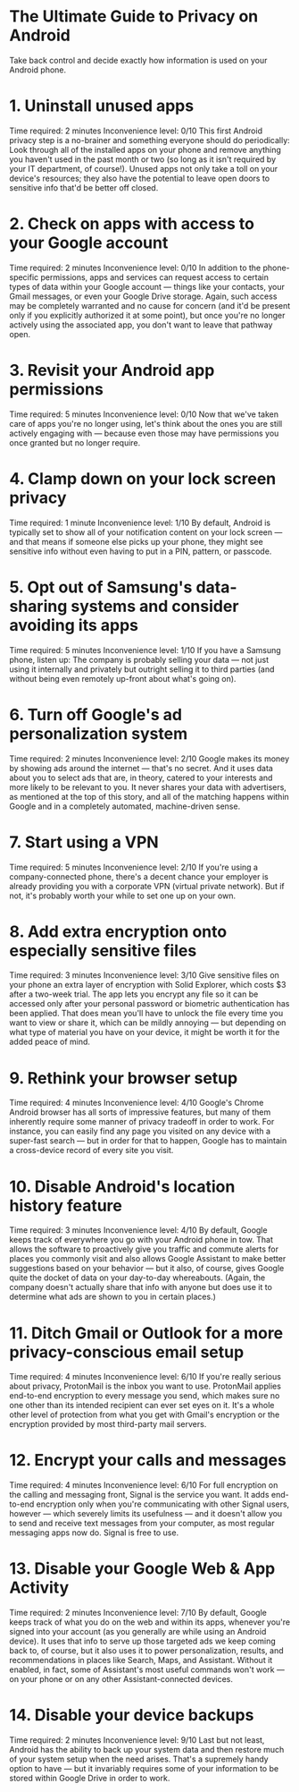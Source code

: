 # The Ultimate Guide to Privacy on Android
Take back control and decide exactly how information is used on your Android phone.

# 1. Uninstall unused apps
Time required: 2 minutes
Inconvenience level: 0/10
This first Android privacy step is a no-brainer and something everyone should do periodically: Look through all of the installed apps on your phone and remove anything you haven't used in the past month or two (so long as it isn't required by your IT department, of course!). Unused apps not only take a toll on your device's resources; they also have the potential to leave open doors to sensitive info that'd be better off closed.

# 2. Check on apps with access to your Google account
Time required: 2 minutes
Inconvenience level: 0/10
In addition to the phone-specific permissions, apps and services can request access to certain types of data within your Google account — things like your contacts, your Gmail messages, or even your Google Drive storage. Again, such access may be completely warranted and no cause for concern (and it'd be present only if you explicitly authorized it at some point), but once you're no longer actively using the associated app, you don't want to leave that pathway open.

# 3. Revisit your Android app permissions
Time required: 5 minutes
Inconvenience level: 0/10
Now that we've taken care of apps you're no longer using, let's think about the ones you are still actively engaging with — because even those may have permissions you once granted but no longer require.

# 4. Clamp down on your lock screen privacy
Time required: 1 minute
Inconvenience level: 1/10
By default, Android is typically set to show all of your notification content on your lock screen — and that means if someone else picks up your phone, they might see sensitive info without even having to put in a PIN, pattern, or passcode.

# 5. Opt out of Samsung's data-sharing systems and consider avoiding its apps
Time required: 5 minutes
Inconvenience level: 1/10
If you have a Samsung phone, listen up: The company is probably selling your data — not just using it internally and privately but outright selling it to third parties (and without being even remotely up-front about what's going on).

# 6. Turn off Google's ad personalization system
Time required: 2 minutes
Inconvenience level: 2/10
Google makes its money by showing ads around the internet — that's no secret. And it uses data about you to select ads that are, in theory, catered to your interests and more likely to be relevant to you. It never shares your data with advertisers, as mentioned at the top of this story, and all of the matching happens within Google and in a completely automated, machine-driven sense.

# 7. Start using a VPN
Time required: 5 minutes
Inconvenience level: 2/10
If you're using a company-connected phone, there's a decent chance your employer is already providing you with a corporate VPN (virtual private network). But if not, it's probably worth your while to set one up on your own.

# 8. Add extra encryption onto especially sensitive files
Time required: 3 minutes
Inconvenience level: 3/10
Give sensitive files on your phone an extra layer of encryption with Solid Explorer, which costs $3 after a two-week trial. The app lets you encrypt any file so it can be accessed only after your personal password or biometric authentication has been applied. That does mean you'll have to unlock the file every time you want to view or share it, which can be mildly annoying — but depending on what type of material you have on your device, it might be worth it for the added peace of mind.

# 9. Rethink your browser setup
Time required: 4 minutes
Inconvenience level: 4/10
Google's Chrome Android browser has all sorts of impressive features, but many of them inherently require some manner of privacy tradeoff in order to work. For instance, you can easily find any page you visited on any device with a super-fast search — but in order for that to happen, Google has to maintain a cross-device record of every site you visit.

# 10. Disable Android's location history feature
Time required: 3 minutes
Inconvenience level: 4/10
By default, Google keeps track of everywhere you go with your Android phone in tow. That allows the software to proactively give you traffic and commute alerts for places you commonly visit and also allows Google Assistant to make better suggestions based on your behavior — but it also, of course, gives Google quite the docket of data on your day-to-day whereabouts. (Again, the company doesn't actually share that info with anyone but does use it to determine what ads are shown to you in certain places.)

# 11. Ditch Gmail or Outlook for a more privacy-conscious email setup
Time required: 4 minutes
Inconvenience level: 6/10
If you're really serious about privacy, ProtonMail is the inbox you want to use. ProtonMail applies end-to-end encryption to every message you send, which makes sure no one other than its intended recipient can ever set eyes on it. It's a whole other level of protection from what you get with Gmail's encryption or the encryption provided by most third-party mail servers.

# 12. Encrypt your calls and messages
Time required: 4 minutes
Inconvenience level: 6/10
For full encryption on the calling and messaging front, Signal is the service you want. It adds end-to-end encryption only when you're communicating with other Signal users, however — which severely limits its usefulness — and it doesn't allow you to send and receive text messages from your computer, as most regular messaging apps now do.
Signal is free to use.

# 13. Disable your Google Web & App Activity
Time required: 2 minutes
Inconvenience level: 7/10
By default, Google keeps track of what you do on the web and within its apps, whenever you're signed into your account (as you generally are while using an Android device). It uses that info to serve up those targeted ads we keep coming back to, of course, but it also uses it to power personalization, results, and recommendations in places like Search, Maps, and Assistant. Without it enabled, in fact, some of Assistant's most useful commands won't work — on your phone or on any other Assistant-connected devices.

# 14. Disable your device backups
Time required: 2 minutes
Inconvenience level: 9/10
Last but not least, Android has the ability to back up your system data and then restore much of your system setup when the need arises. That's a supremely handy option to have — but it invariably requires some of your information to be stored within Google Drive in order to work.

